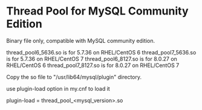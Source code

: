 # Thread Pool for MySQL Community Edition

Binary file only, compatible with MySQL community edition.

thread_pool6_5636.so is for 5.7.36 on RHEL/CentOS 6
thread_pool7_5636.so is for 5.7.36 on RHEL/CentOS 7
thread_pool6_8127.so is for 8.0.27 on RHEL/CentOS 6
thread_pool7_8127.so is for 8.0.27 on RHEL/CentOS 7

Copy the so file to "/usr/lib64/mysql/plugin" directory.

use plugin-load option in my.cnf to load it

plugin-load = thread_pool<os version>_<mysql_version>.so

